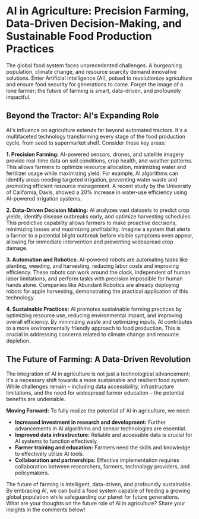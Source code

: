 # AI in Agriculture: Precision Farming, Data-Driven Decision-Making, and Sustainable Food Production Practices

The global food system faces unprecedented challenges.  A burgeoning population, climate change, and resource scarcity demand innovative solutions.  Enter Artificial Intelligence (AI), poised to revolutionize agriculture and ensure food security for generations to come.  Forget the image of a lone farmer; the future of farming is smart, data-driven, and profoundly impactful.

## Beyond the Tractor: AI's Expanding Role

AI's influence on agriculture extends far beyond automated tractors.  It's a multifaceted technology transforming every stage of the food production cycle, from seed to supermarket shelf.  Consider these key areas:

**1. Precision Farming:**  AI-powered sensors, drones, and satellite imagery provide real-time data on soil conditions, crop health, and weather patterns. This allows farmers to optimize resource allocation, minimizing water and fertilizer usage while maximizing yield.  For example, AI algorithms can identify areas needing targeted irrigation, preventing water waste and promoting efficient resource management.  A recent study by the University of California, Davis, showed a 20% increase in water-use efficiency using AI-powered irrigation systems.

**2. Data-Driven Decision Making:**  AI analyzes vast datasets to predict crop yields, identify disease outbreaks early, and optimize harvesting schedules. This predictive capability allows farmers to make proactive decisions, minimizing losses and maximizing profitability. Imagine a system that alerts a farmer to a potential blight outbreak before visible symptoms even appear, allowing for immediate intervention and preventing widespread crop damage.

**3. Automation and Robotics:**  AI-powered robots are automating tasks like planting, weeding, and harvesting, reducing labor costs and improving efficiency.  These robots can work around the clock, independent of human labor limitations, and perform tasks with precision impossible for human hands alone.  Companies like Abundant Robotics are already deploying robots for apple harvesting, demonstrating the practical application of this technology.

**4. Sustainable Practices:**  AI promotes sustainable farming practices by optimizing resource use, reducing environmental impact, and improving overall efficiency.  By minimizing waste and optimizing inputs, AI contributes to a more environmentally friendly approach to food production.  This is crucial in addressing concerns related to climate change and resource depletion.


## The Future of Farming: A Data-Driven Revolution

The integration of AI in agriculture is not just a technological advancement; it's a necessary shift towards a more sustainable and resilient food system.  While challenges remain – including data accessibility, infrastructure limitations, and the need for widespread farmer education – the potential benefits are undeniable.  

**Moving Forward:**  To fully realize the potential of AI in agriculture, we need:

* **Increased investment in research and development:**  Further advancements in AI algorithms and sensor technologies are essential.
* **Improved data infrastructure:**  Reliable and accessible data is crucial for AI systems to function effectively.
* **Farmer training and education:**  Farmers need the skills and knowledge to effectively utilize AI tools.
* **Collaboration and partnerships:**  Effective implementation requires collaboration between researchers, farmers, technology providers, and policymakers.

The future of farming is intelligent, data-driven, and profoundly sustainable.  By embracing AI, we can build a food system capable of feeding a growing global population while safeguarding our planet for future generations.  What are your thoughts on the future role of AI in agriculture?  Share your insights in the comments below!

